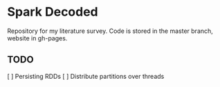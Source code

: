 # Spark Decoded
Repository for my literature survey. Code is stored in the master branch, website in gh-pages.

## TODO
[ ] Persisting RDDs
[ ] Distribute partitions over threads
